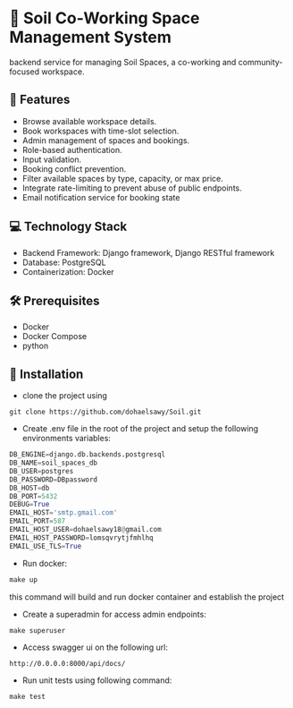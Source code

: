 # :office: Soil Co-Working Space Management System
backend service for managing Soil Spaces, a co-working and community-focused workspace. 

## :dizzy: Features
- Browse available workspace details.
- Book workspaces with time-slot selection.
- Admin management of spaces and bookings.
- Role-based authentication.
- Input validation.
- Booking conflict prevention.
- Filter available spaces by type, capacity, or max price.
- Integrate rate-limiting to prevent abuse of public endpoints.
- Email notification service for booking state

## :computer: Technology Stack

- Backend Framework: Django framework, Django RESTful framework
- Database: PostgreSQL
- Containerization: Docker

## :hammer_and_wrench: Prerequisites

- Docker
- Docker Compose
- python 

## :wrench: Installation
- clone the project using
```
git clone https://github.com/dohaelsawy/Soil.git
```
- Create .env file in the root of the project and setup the following environments variables:
```py
DB_ENGINE=django.db.backends.postgresql
DB_NAME=soil_spaces_db
DB_USER=postgres
DB_PASSWORD=DBpassword
DB_HOST=db
DB_PORT=5432
DEBUG=True
EMAIL_HOST='smtp.gmail.com'
EMAIL_PORT=587
EMAIL_HOST_USER=dohaelsawy18@gmail.com
EMAIL_HOST_PASSWORD=lomsqvrytjfmhlhq
EMAIL_USE_TLS=True
```
- Run docker:
```py
make up
```
this command will build and run docker container and establish the project
- Create a superadmin for access admin endpoints:
```py
make superuser
```
- Access swagger ui on the following url:
```
http://0.0.0.0:8000/api/docs/
```
- Run unit tests using following command:
```py
make test
```
